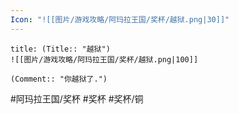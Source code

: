 ```yaml
---
Icon: "![[图片/游戏攻略/阿玛拉王国/奖杯/越狱.png|30]]"
---
```

```ad-common-bronze-trophy
title: (Title:: "越狱")
![[图片/游戏攻略/阿玛拉王国/奖杯/越狱.png|100]]

(Comment:: "你越狱了.")
```

#阿玛拉王国/奖杯 #奖杯 #奖杯/铜
